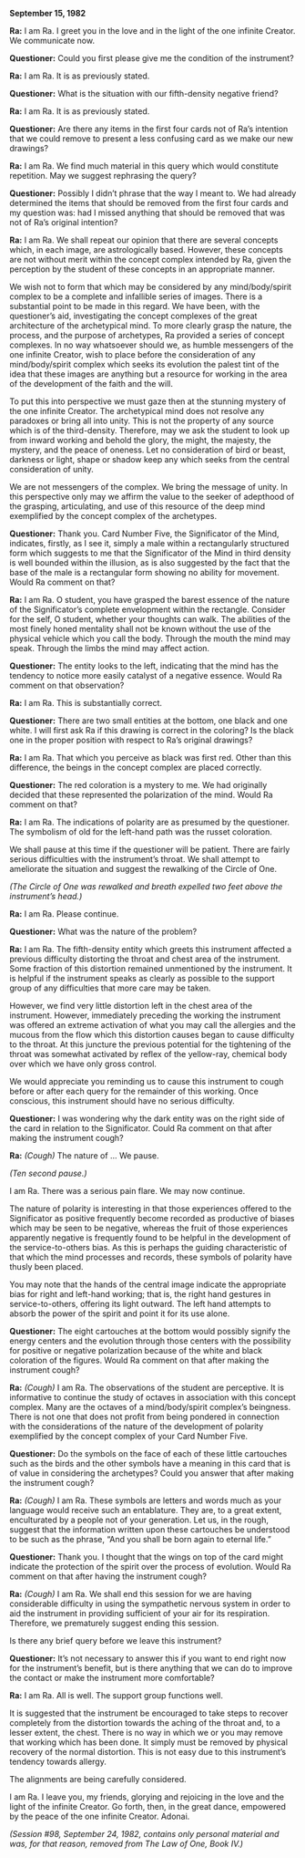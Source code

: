 <p><strong>September 15, 1982</strong></p>
<p><strong>Ra:</strong> I am Ra. I greet you in the love and in the light of the one infinite Creator. We communicate now.</p>
<p><strong>Questioner:</strong> Could you first please give me the condition of the instrument?</p>
<p><strong>Ra:</strong> I am Ra. It is as previously stated.</p>
<p><strong>Questioner:</strong> What is the situation with our fifth-density negative friend?</p>
<p><strong>Ra:</strong> I am Ra. It is as previously stated.</p>
<p><strong>Questioner:</strong> Are there any items in the first four cards not of Ra’s intention that we could remove to present a less confusing card as we make our new drawings?</p>
<p><strong>Ra:</strong> I am Ra. We find much material in this query which would constitute repetition. May we suggest rephrasing the query?</p>
<p><strong>Questioner:</strong> Possibly I didn’t phrase that the way I meant to. We had already determined the items that should be removed from the first four cards and my question was: had I missed anything that should be removed that was not of Ra’s original intention?</p>
<p><strong>Ra:</strong> I am Ra. We shall repeat our opinion that there are several concepts which, in each image, are astrologically based. However, these concepts are not without merit within the concept complex intended by Ra, given the perception by the student of these concepts in an appropriate manner.</p>
<p>We wish not to form that which may be considered by any mind/body/spirit complex to be a complete and infallible series of images. There is a substantial point to be made in this regard. We have been, with the questioner’s aid, investigating the concept complexes of the great architecture of the archetypical mind. To more clearly grasp the nature, the process, and the purpose of archetypes, Ra provided a series of concept complexes. In no way whatsoever should we, as humble messengers of the one infinite Creator, wish to place before the consideration of any mind/body/spirit complex which seeks its evolution the palest tint of the idea that these images are anything but a resource for working in the area of the development of the faith and the will.</p>
<p>To put this into perspective we must gaze then at the stunning mystery of the one infinite Creator. The archetypical mind does not resolve any paradoxes or bring all into unity. This is not the property of any source which is of the third-density. Therefore, may we ask the student to look up from inward working and behold the glory, the might, the majesty, the mystery, and the peace of oneness. Let no consideration of bird or beast, darkness or light, shape or shadow keep any which seeks from the central consideration of unity.</p>
<p>We are not messengers of the complex. We bring the message of unity. In this perspective only may we affirm the value to the seeker of adepthood of the grasping, articulating, and use of this resource of the deep mind exemplified by the concept complex of the archetypes.</p>
<p><strong>Questioner:</strong> Thank you. Card Number Five, the Significator of the Mind, indicates, firstly, as I see it, simply a male within a rectangularly structured form which suggests to me that the Significator of the Mind in third density is well bounded within the illusion, as is also suggested by the fact that the base of the male is a rectangular form showing no ability for movement. Would Ra comment on that?</p>
<p><strong>Ra:</strong> I am Ra. O student, you have grasped the barest essence of the nature of the Significator’s complete envelopment within the rectangle. Consider for the self, O student, whether your thoughts can walk. The abilities of the most finely honed mentality shall not be known without the use of the physical vehicle which you call the body. Through the mouth the mind may speak. Through the limbs the mind may affect action.</p>
<p><strong>Questioner:</strong> The entity looks to the left, indicating that the mind has the tendency to notice more easily catalyst of a negative essence. Would Ra comment on that observation?</p>
<p><strong>Ra:</strong> I am Ra. This is substantially correct.</p>
<p><strong>Questioner:</strong> There are two small entities at the bottom, one black and one white. I will first ask Ra if this drawing is correct in the coloring? Is the black one in the proper position with respect to Ra’s original drawings?</p>
<p><strong>Ra:</strong> I am Ra. That which you perceive as black was first red. Other than this difference, the beings in the concept complex are placed correctly.</p>
<p><strong>Questioner:</strong> The red coloration is a mystery to me. We had originally decided that these represented the polarization of the mind. Would Ra comment on that?</p>
<p><strong>Ra:</strong> I am Ra. The indications of polarity are as presumed by the questioner. The symbolism of old for the left-hand path was the russet coloration.</p>
<p>We shall pause at this time if the questioner will be patient. There are fairly serious difficulties with the instrument’s throat. We shall attempt to ameliorate the situation and suggest the rewalking of the Circle of One.</p>
<p><em>(The Circle of One was rewalked and breath expelled two feet above the instrument’s head.)</em></p>
<p><strong>Ra:</strong> I am Ra. Please continue.</p>
<p><strong>Questioner:</strong> What was the nature of the problem?</p>
<p><strong>Ra:</strong> I am Ra. The fifth-density entity which greets this instrument affected a previous difficulty distorting the throat and chest area of the instrument. Some fraction of this distortion remained unmentioned by the instrument. It is helpful if the instrument speaks as clearly as possible to the support group of any difficulties that more care may be taken.</p>
<p>However, we find very little distortion left in the chest area of the instrument. However, immediately preceding the working the instrument was offered an extreme activation of what you may call the allergies and the mucous from the flow which this distortion causes began to cause difficulty to the throat. At this juncture the previous potential for the tightening of the throat was somewhat activated by reflex of the yellow-ray, chemical body over which we have only gross control.</p>
<p>We would appreciate you reminding us to cause this instrument to cough before or after each query for the remainder of this working. Once conscious, this instrument should have no serious difficulty.</p>
<p><strong>Questioner:</strong> I was wondering why the dark entity was on the right side of the card in relation to the Significator. Could Ra comment on that after making the instrument cough?</p>
<p><strong>Ra:</strong> <em>(Cough)</em> The nature of … We pause.</p>
<p><em>(Ten second pause.)</em></p>
<p>I am Ra. There was a serious pain flare. We may now continue.</p>
<p>The nature of polarity is interesting in that those experiences offered to the Significator as positive frequently become recorded as productive of biases which may be seen to be negative, whereas the fruit of those experiences apparently negative is frequently found to be helpful in the development of the service-to-others bias. As this is perhaps the guiding characteristic of that which the mind processes and records, these symbols of polarity have thusly been placed.</p>
<p>You may note that the hands of the central image indicate the appropriate bias for right and left-hand working; that is, the right hand gestures in service-to-others, offering its light outward. The left hand attempts to absorb the power of the spirit and point it for its use alone.</p>
<p><strong>Questioner:</strong> The eight cartouches at the bottom would possibly signify the energy centers and the evolution through those centers with the possibility for positive or negative polarization because of the white and black coloration of the figures. Would Ra comment on that after making the instrument cough?</p>
<p><strong>Ra:</strong> <em>(Cough)</em> I am Ra. The observations of the student are perceptive. It is informative to continue the study of octaves in association with this concept complex. Many are the octaves of a mind/body/spirit complex’s beingness. There is not one that does not profit from being pondered in connection with the considerations of the nature of the development of polarity exemplified by the concept complex of your Card Number Five.</p>
<p><strong>Questioner:</strong> Do the symbols on the face of each of these little cartouches such as the birds and the other symbols have a meaning in this card that is of value in considering the archetypes? Could you answer that after making the instrument cough?</p>
<p><strong>Ra:</strong> <em>(Cough)</em> I am Ra. These symbols are letters and words much as your language would receive such an entablature. They are, to a great extent, enculturated by a people not of your generation. Let us, in the rough, suggest that the information written upon these cartouches be understood to be such as the phrase, “And you shall be born again to eternal life.”</p>
<p><strong>Questioner:</strong> Thank you. I thought that the wings on top of the card might indicate the protection of the spirit over the process of evolution. Would Ra comment on that after having the instrument cough?</p>
<p><strong>Ra:</strong> <em>(Cough)</em> I am Ra. We shall end this session for we are having considerable difficulty in using the sympathetic nervous system in order to aid the instrument in providing sufficient of your air for its respiration. Therefore, we prematurely suggest ending this session.</p>
<p>Is there any brief query before we leave this instrument?</p>
<p><strong>Questioner:</strong> It’s not necessary to answer this if you want to end right now for the instrument’s benefit, but is there anything that we can do to improve the contact or make the instrument more comfortable?</p>
<p><strong>Ra:</strong> I am Ra. All is well. The support group functions well.</p>
<p>It is suggested that the instrument be encouraged to take steps to recover completely from the distortion towards the aching of the throat and, to a lesser extent, the chest. There is no way in which we or you may remove that working which has been done. It simply must be removed by physical recovery of the normal distortion. This is not easy due to this instrument’s tendency towards allergy.</p>
<p>The alignments are being carefully considered.</p>
<p>I am Ra. I leave you, my friends, glorying and rejoicing in the love and the light of the infinite Creator. Go forth, then, in the great dance, empowered by the peace of the one infinite Creator. Adonai.</p>
<p><em>(Session #98, September 24, 1982, contains only personal material and was, for that reason, removed from The Law of One, Book IV.)</em></p>